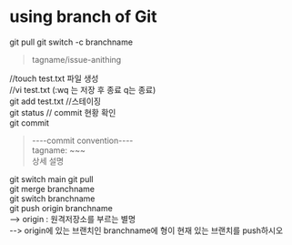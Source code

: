 # using branch of Git
git pull
git switch -c branchname
> tagname/issue-anithing  


//touch test.txt 파일 생성  
//vi test.txt (:wq 는 저장 후 종료 q는 종료)  
git add test.txt //스테이징  
git status // commit 현황 확인  
git commit  

> ----commit convention----  
> tagname: ~~~  
> 상세 설명  

git switch main
git pull  
git merge branchname  
git switch branchname  
git push origin branchname  
--> origin : 원격저장소를 부르는 별명  
--> origin에 있는 브랜치인 branchname에 형이 현재 있는 브랜치를 push하시오
